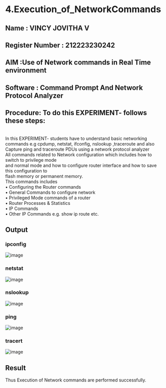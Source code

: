 # 4.Execution_of_NetworkCommands
## Name : VINCY JOVITHA V
## Register Number : 212223230242

## AIM :Use of Network commands in Real Time environment
## Software : Command Prompt And Network Protocol Analyzer
## Procedure: To do this EXPERIMENT- follows these steps:
<BR>
In this EXPERIMENT- students have to understand basic networking commands e.g cpdump, netstat, ifconfig, nslookup ,traceroute and also Capture ping and traceroute PDUs using a network protocol analyzer 
<BR>
All commands related to Network configuration which includes how to switch to privilege mode
<BR>
and normal mode and how to configure router interface and how to save this configuration to
<BR>
flash memory or permanent memory.
<BR>
This commands includes
<BR>
• Configuring the Router commands
<BR>
• General Commands to configure network
<BR>
• Privileged Mode commands of a router 
<BR>
• Router Processes & Statistics
<BR>
• IP Commands
<BR>
• Other IP Commands e.g. show ip route etc.
<BR>

## Output
### ipconfig
![image](https://github.com/VincyJovitha01/4.Execution_of_NetworkCommends/assets/147121113/c9d2e890-cf68-42eb-9ac3-5c2e6af6d663)

### netstat
![image](https://github.com/VincyJovitha01/4.Execution_of_NetworkCommends/assets/147121113/0c3d08cb-ea35-493f-b2bc-d6baa70eb86d)

### nslookup
![image](https://github.com/VincyJovitha01/4.Execution_of_NetworkCommends/assets/147121113/61b07ec1-b7ac-439d-bca2-8ee66b3df179)

### ping
![image](https://github.com/VincyJovitha01/4.Execution_of_NetworkCommends/assets/147121113/609c2159-a0f5-400a-b220-ff984606f695)

### tracert
![image](https://github.com/VincyJovitha01/4.Execution_of_NetworkCommends/assets/147121113/b0f73c6f-ca3b-4515-baba-e99726c50ca8)

## Result
Thus Execution of Network commands are performed successfully.
